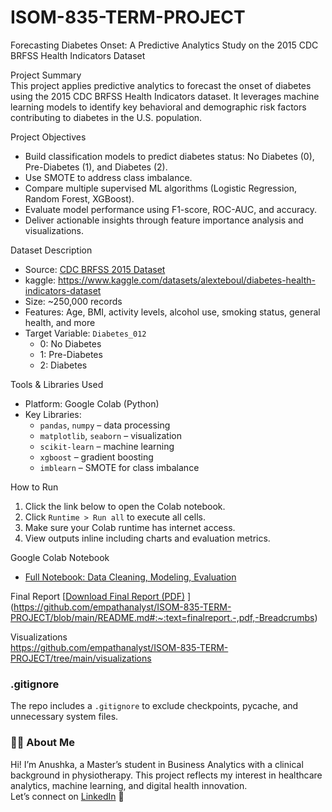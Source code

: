 # ISOM-835-TERM-PROJECT
Forecasting Diabetes Onset: A Predictive Analytics Study on the 2015 CDC BRFSS Health Indicators Dataset




Project Summary  
This project applies predictive analytics to forecast the onset of diabetes using the 2015 CDC BRFSS Health Indicators dataset. It leverages machine learning models to identify key behavioral and demographic risk factors contributing to diabetes in the U.S. population.


Project Objectives  
- Build classification models to predict diabetes status: No Diabetes (0), Pre-Diabetes (1), and Diabetes (2).  
- Use SMOTE to address class imbalance.  
- Compare multiple supervised ML algorithms (Logistic Regression, Random Forest, XGBoost).  
- Evaluate model performance using F1-score, ROC-AUC, and accuracy.  
- Deliver actionable insights through feature importance analysis and visualizations.



 Dataset Description  
- Source: [CDC BRFSS 2015 Dataset](https://www.cdc.gov/brfss/annual_data/annual_2015.html)
- kaggle: https://www.kaggle.com/datasets/alexteboul/diabetes-health-indicators-dataset
- Size: ~250,000 records  
- Features: Age, BMI, activity levels, alcohol use, smoking status, general health, and more  
- Target Variable: `Diabetes_012`  
  - 0: No Diabetes  
  - 1: Pre-Diabetes  
  - 2: Diabetes  



Tools & Libraries Used  
- Platform: Google Colab (Python)  
- Key Libraries:
  - `pandas`, `numpy` – data processing  
  - `matplotlib`, `seaborn` – visualization  
  - `scikit-learn` – machine learning  
  - `xgboost` – gradient boosting  
  - `imblearn` – SMOTE for class imbalance  



How to Run  
1. Click the link below to open the Colab notebook.  
2. Click `Runtime > Run all` to execute all cells.  
3. Make sure your Colab runtime has internet access.  
4. View outputs inline including charts and evaluation metrics.



Google Colab Notebook  
- [Full Notebook: Data Cleaning, Modeling, Evaluation](https://colab.research.google.com/drive/1ABaf4IeLBt2kVc8Cq-Ac6GaByZCdyFPf?usp=sharing)


Final Report  [[Download Final Report (PDF)](final_report.pdf) ](https://github.com/empathanalyst/ISOM-835-TERM-PROJECT/blob/main/README.md#:~:text=finalreport.-,pdf,-Breadcrumbs)


 Visualizations  
https://github.com/empathanalyst/ISOM-835-TERM-PROJECT/tree/main/visualizations



###  .gitignore  
The repo includes a `.gitignore` to exclude checkpoints, pycache, and unnecessary system files.



### 🙋‍♀️ About Me  
Hi! I’m Anushka, a Master’s student in Business Analytics with a clinical background in physiotherapy. This project reflects my interest in healthcare analytics, machine learning, and digital health innovation.  
Let’s connect on [LinkedIn](https://www.linkedin.com/in/your-link) 🚀



